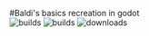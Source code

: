 #Baldi's basics recreation in godot  
![builds](https://img.shields.io/github/actions/workflow/status/Everything-Godot/Baldi-Godot-Remakes/.github%2Fworkflows%2Fbuild_push_pr.yml?label=开发版构建&branch=main&style=flat)
![builds](https://img.shields.io/github/actions/workflow/status/Everything-Godot/Baldi-Godot-Remakes/.github%2Fworkflows%2Fbuild_release.yml?label=正式版构建&branch=main&style=flat)
![downloads](https://img.shields.io/github/downloads/Everything-Godot/Baldi-Godot-Remakes/total?style=flat&label=%E4%B8%8B%E8%BD%BD%E9%87%8F)
